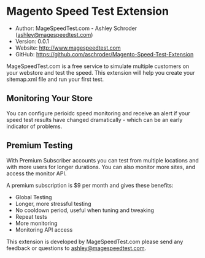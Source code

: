 Magento Speed Test Extension
=============================

* Author:    MageSpeedTest.com - Ashley Schroder (<ashley@magespeedtest.com>)
* Version:   0.0.1
* Website:   <http://www.magespeedtest.com>
* GitHub:    <https://github.com/aschroder/Magento-Speed-Test-Extension>

MageSpeedTest.com is a free service to simulate multiple customers on your webstore and test the speed. This extension will help you create your sitemap.xml file and run your first test. 

Monitoring Your Store
----------------------
You can configure perioidc speed monitoring and receive an alert if your speed test results have changed dramatically - which can be an early indicator of problems.

Premium Testing
---------------
With Premium Subscriber accounts you can test from multiple locations and with more users for longer durations. You can also monitor more sites, and access the monitor API. 

A premium subscription is $9 per month and gives these benefits:

* Global Testing
* Longer, more stressful testing
* No cooldown period, useful when tuning and tweaking
* Repeat tests
* More monitoring
* Monitoring API access


This extension is developed by MageSpeedTest.com please send any feedback or questions to ashley@magespeedtest.com.

